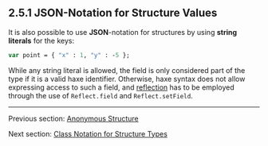 ## 2.5.1 JSON-Notation for Structure Values

It is also possible to use **JSON**-notation for structures by using **string literals** for the keys:

```haxe
var point = { "x" : 1, "y" : -5 };
```
While any string literal is allowed, the field is only considered part of the type if it is a valid haxe identifier. Otherwise, haxe syntax does not allow expressing access to such a field, and [reflection](6.6-Reflection.md) has to be employed through the use of `Reflect.field` and `Reflect.setField`.

---

Previous section: [Anonymous Structure](2.5-Anonymous_Structure.md)

Next section: [Class Notation for Structure Types](2.5.2-Class_Notation_for_Structure_Types.md)